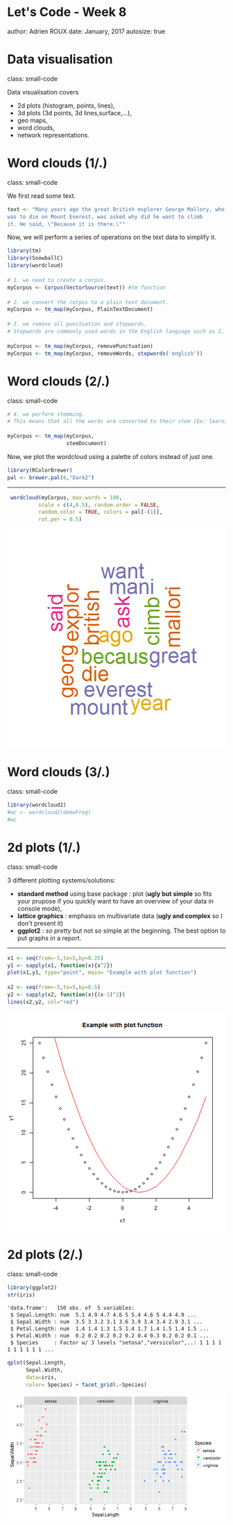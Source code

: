 <style>
.small-code pre code {
  font-size: 1em;
}
</style>

Let's Code - Week 8
========================================================
author: Adrien ROUX
date: January, 2017
autosize: true


Data visualisation
========================================================
class: small-code

Data visualisation covers

* 2d plots (histogram, points, lines),
* 3d plots (3d points, 3d lines,surface,...),
* geo maps,
* word clouds,
* network representations.


Word clouds (1/.)
========================================================
class: small-code

We first read some text.


```r
text <- "Many years ago the great British explorer George Mallory, who 
was to die on Mount Everest, was asked why did he want to climb 
it. He said, \"Because it is there.\""
```

Now, we will perform a series of operations on the text data to simplify it.


```r
library(tm)
library(SnowballC)
library(wordcloud)

# 1. we need to create a corpus.
myCorpus <- Corpus(VectorSource(text)) #tm function

# 2. we convert the corpus to a plain text document.
myCorpus <- tm_map(myCorpus, PlainTextDocument)

# 3. we remove all punctuation and stopwords. 
# Stopwords are commonly used words in the English language such as I, me, my, etc. You can see the full list of stopwords using stopwords('english').

myCorpus <- tm_map(myCorpus, removePunctuation)
myCorpus <- tm_map(myCorpus, removeWords, stopwords('english'))
```

Word clouds (2/.)
========================================================
class: small-code


```r
# 4. we perform stemming. 
# This means that all the words are converted to their stem (Ex: learning -> learn, walked -> walk, etc.). This will ensure that different forms of the word are converted to the same form and plotted only once in the wordcloud.

myCorpus <- tm_map(myCorpus, 
                   stemDocument)
```

Now, we plot the wordcloud using a palette of colors instead of just one.


```r
library(RColorBrewer)
pal <- brewer.pal(6,"Dark2")
```

*** 


```r
 wordcloud(myCorpus, max.words = 100, 
          scale = c(4,0.5), random.order = FALSE,
          random.color = TRUE, colors = pal[-(1)],
          rot.per = 0.5)
```

<img src="Week8-figure/unnamed-chunk-5-1.png" title="plot of chunk unnamed-chunk-5" alt="plot of chunk unnamed-chunk-5" style="display: block; margin: auto;" />

Word clouds (3/.)
========================================================
class: small-code


```r
library(wordcloud2)
#wc <- wordcloud2(demoFreq)
#wc
```

2d plots (1/.)
========================================================
class: small-code

3 different plotting systems/solutions:

* **standard method** using base package : plot (**ugly but simple** so fits your prupose if you quickly want to have an overview of your data in console mode),
* **lattice graphics** : emphasis on multivariate data (**ugly and complex** so I don't present it)
* **ggplot2** : *so pretty* but not so simple at the beginning. The best option to put graphs in a report. 

***


```r
x1 <- seq(from=-5,to=5,by=0.25)
y1 <- sapply(x1, function(x){x^2})
plot(x1,y1, type="point", main= "Example with plot function")

x2 <- seq(from=-5,to=5,by=0.5)
y2 <- sapply(x2, function(x){(x-1)^2})
lines(x2,y2, col="red")
```

<img src="Week8-figure/unnamed-chunk-7-1.png" title="plot of chunk unnamed-chunk-7" alt="plot of chunk unnamed-chunk-7" style="display: block; margin: auto;" />

2d plots (2/.)
========================================================
class: small-code


```r
library(ggplot2)
str(iris)
```

```
'data.frame':	150 obs. of  5 variables:
 $ Sepal.Length: num  5.1 4.9 4.7 4.6 5 5.4 4.6 5 4.4 4.9 ...
 $ Sepal.Width : num  3.5 3 3.2 3.1 3.6 3.9 3.4 3.4 2.9 3.1 ...
 $ Petal.Length: num  1.4 1.4 1.3 1.5 1.4 1.7 1.4 1.5 1.4 1.5 ...
 $ Petal.Width : num  0.2 0.2 0.2 0.2 0.2 0.4 0.3 0.2 0.2 0.1 ...
 $ Species     : Factor w/ 3 levels "setosa","versicolor",..: 1 1 1 1 1 1 1 1 1 1 ...
```

```r
qplot(Sepal.Length, 
      Sepal.Width,
      data=iris, 
      color= Species) + facet_grid(.~Species)
```

<img src="Week8-figure/unnamed-chunk-8-1.png" title="plot of chunk unnamed-chunk-8" alt="plot of chunk unnamed-chunk-8" style="display: block; margin: auto;" />

